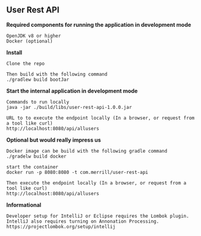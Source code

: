## User Rest API <a name="userRestAPI"></a>

**Required components for running the application in development mode**
```
OpenJDK v8 or higher
Docker (optional)
```

**Install**
```
Clone the repo

Then build with the following command
./gradlew build bootJar
```

**Start the internal application in development mode**
```
Commands to run locally
java -jar ./build/libs/user-rest-api-1.0.0.jar

URL to to execute the endpoint locally (In a browser, or request from a tool like curl)
http://localhost:8080/api/allusers
```

**Optional but would really impress us**
```
Docker image can be build with the following gradle command
./gradelw build docker

start the container 
docker run -p 8080:8080 -t com.merrill/user-rest-api

Then execute the endpoint locally (In a browser, or request from a tool like curl)
http://localhost:8080/api/allusers
```
**Informational**
```
Developer setup for IntelliJ or Eclipse requires the Lombok plugin. IntelliJ also requires turning on Annonation Processing.
https://projectlombok.org/setup/intellij
```
